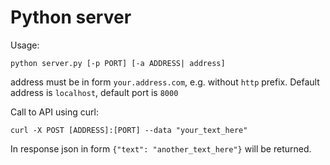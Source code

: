 # Python server
Usage:

`python server.py [-p PORT] [-a ADDRESS| address]`

address must be in form `your.address.com`, e.g. without `http` prefix.
Default address is `localhost`, default port is `8000`

Call to API using curl:

`curl -X POST [ADDRESS]:[PORT] --data "your_text_here"`

In response json in form `{"text": "another_text_here"}` will be returned.
